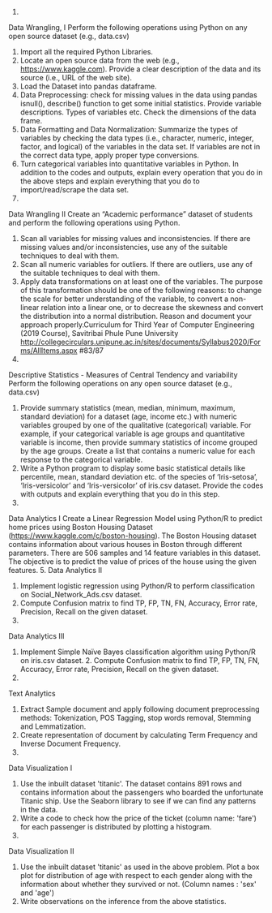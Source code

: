 1.
Data Wrangling, I
Perform the following operations using Python on any open source dataset (e.g., data.csv)
1.   Import all the required Python Libraries.
2.   Locate an open source data from the web (e.g., https://www.kaggle.com). Provide a clear 
description of the data and its source (i.e., URL of the web site).
3.   Load the Dataset into pandas dataframe.
4. Data Preprocessing: check for missing values in the data using pandas isnull(), describe() function to get some initial statistics. Provide variable descriptions. Types of variables etc. Check the dimensions of the data frame.
5. Data Formatting and Data Normalization: Summarize the types of variables by checking the data types (i.e., character, numeric, integer, factor, and logical) of the variables in the data set. If variables are not in the correct data type, apply proper type conversions.
6.   Turn categorical variables into quantitative variables in Python.
In addition to the codes and outputs, explain every operation that you do in the above steps and explain everything that you do to import/read/scrape the data set.
2.
Data Wrangling II
Create an “Academic performance” dataset of students and perform the following operations using Python.
1.   Scan all variables for missing values and inconsistencies. If there are missing values and/or inconsistencies, use any of the suitable techniques to deal with them.  
2.   Scan all numeric variables for outliers. If there are outliers, use any of the suitable techniques to deal with them. 
3. Apply  data  transformations  on  at  least  one  of  the  variables.  The  purpose  of  this transformation should be one of the following reasons: to change the scale for better understanding of the variable, to convert a non-linear relation into a linear one, or to decrease the skewness and convert the distribution into a normal distribution. 
Reason and document your approach properly.Curriculum for Third Year of Computer Engineering (2019 Course), Savitribai Phule Pune University
http://collegecirculars.unipune.ac.in/sites/documents/Syllabus2020/Forms/AllItems.aspx
#83/87
3.
Descriptive Statistics - Measures of Central Tendency and variability
Perform the following operations on any open source dataset (e.g., data.csv)
1. Provide summary statistics (mean, median, minimum, maximum, standard deviation) for a dataset (age, income etc.) with numeric variables grouped by one of the qualitative (categorical)  variable.  For  example,  if  your  categorical  variable  is  age  groups  and quantitative variable is income, then provide summary statistics of income grouped by the age groups. Create a list that contains a numeric value for each response to the categorical variable. 
2. Write a Python program to display some basic statistical details like percentile, mean, standard deviation etc. of the species of ‘Iris-setosa’, ‘Iris-versicolor’ and ‘Iris-versicolor’ of iris.csv dataset.
Provide the codes with outputs and explain everything that you do in this step.
4.
Data Analytics I
Create a Linear Regression Model using Python/R to predict home prices using Boston Housing Dataset  (https://www.kaggle.com/c/boston-housing).  The  Boston  Housing  dataset  contains information about various houses in Boston through different parameters. There are 506 samples and 14 feature variables in this dataset. 
The objective is to predict the value of prices of the house using the given features.
5.
Data Analytics II
1.   Implement    logistic    regression    using    Python/R    to    perform    classification    on Social_Network_Ads.csv dataset.
2.   Compute Confusion matrix to find TP, FP, TN, FN, Accuracy, Error rate, Precision, Recall on the given dataset.
6.
Data Analytics III
1. Implement Simple Naïve Bayes classification algorithm using Python/R on iris.csv dataset. 2. Compute Confusion matrix to find TP, FP, TN, FN, Accuracy, Error rate, Precision, Recall 
on the given dataset.
7.
Text Analytics
1.   Extract Sample document and apply following document preprocessing methods:
Tokenization, POS Tagging, stop words removal, Stemming and Lemmatization.
2.   Create representation of document by calculating Term Frequency and Inverse Document Frequency.
8.
Data Visualization I
1. Use the inbuilt dataset 'titanic'. The dataset contains 891 rows and contains information about the passengers who boarded the unfortunate Titanic ship. Use the Seaborn library to see if we can find any patterns in the data. 
2.   Write a code to check how the price of the ticket (column name: 'fare') for each passenger is distributed by plotting a histogram.
9.
Data Visualization II
1. Use the inbuilt dataset 'titanic' as used in the above problem. Plot a box plot for distribution of age with respect to each gender along with the information about whether they survived or not. (Column names : 'sex' and 'age')
2.   Write observations on the inference from the above statistics.